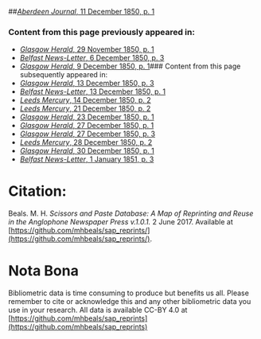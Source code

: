 ##[*Aberdeen Journal*, 11 December 1850, p. 1](https://mhbeals.github.io/sap_html/Aberdeen-Journal/Aberdeen-Journal-11-December-1850-p-1)

### Content from this page previously appeared in:
+ [*Glasgow Herald*, 29 November 1850, p. 1](https://mhbeals.github.io/sap_html/Glasgow-Herald/Glasgow-Herald-29-November-1850-p-1)
+ [*Belfast News-Letter*, 6 December 1850, p. 3](https://mhbeals.github.io/sap_html/Belfast-News-Letter/Belfast-News-Letter-6-December-1850-p-3)
+ [*Glasgow Herald*, 9 December 1850, p. 1](https://mhbeals.github.io/sap_html/Glasgow-Herald/Glasgow-Herald-9-December-1850-p-1)### Content from this page subsequently appeared in:
+ [*Glasgow Herald*, 13 December 1850, p. 3](https://mhbeals.github.io/sap_html/Glasgow-Herald/Glasgow-Herald-13-December-1850-p-3)
+ [*Belfast News-Letter*, 13 December 1850, p. 1](https://mhbeals.github.io/sap_html/Belfast-News-Letter/Belfast-News-Letter-13-December-1850-p-1)
+ [*Leeds Mercury*, 14 December 1850, p. 2](https://mhbeals.github.io/sap_html/Leeds-Mercury/Leeds-Mercury-14-December-1850-p-2)
+ [*Leeds Mercury*, 21 December 1850, p. 2](https://mhbeals.github.io/sap_html/Leeds-Mercury/Leeds-Mercury-21-December-1850-p-2)
+ [*Glasgow Herald*, 23 December 1850, p. 1](https://mhbeals.github.io/sap_html/Glasgow-Herald/Glasgow-Herald-23-December-1850-p-1)
+ [*Glasgow Herald*, 27 December 1850, p. 1](https://mhbeals.github.io/sap_html/Glasgow-Herald/Glasgow-Herald-27-December-1850-p-1)
+ [*Glasgow Herald*, 27 December 1850, p. 3](https://mhbeals.github.io/sap_html/Glasgow-Herald/Glasgow-Herald-27-December-1850-p-3)
+ [*Leeds Mercury*, 28 December 1850, p. 2](https://mhbeals.github.io/sap_html/Leeds-Mercury/Leeds-Mercury-28-December-1850-p-2)
+ [*Glasgow Herald*, 30 December 1850, p. 1](https://mhbeals.github.io/sap_html/Glasgow-Herald/Glasgow-Herald-30-December-1850-p-1)
+ [*Belfast News-Letter*, 1 January 1851, p. 3](https://mhbeals.github.io/sap_html/Belfast-News-Letter/Belfast-News-Letter-1-January-1851-p-3)
                    
# Citation: 

Beals. M. H. *Scissors and Paste Database: A Map of Reprinting and Reuse in the Anglophone Newspaper Press v.1.0.1.* 2 June 2017. Available at [https://github.com/mhbeals/sap_reprints/](https://github.com/mhbeals/sap_reprints/). 
                    
# Nota Bona

Bibliometric data is time consuming to produce but benefits us all. Please remember to cite or acknowledge this and any other bibliometric data you use in your research. All data is available CC-BY 4.0 at [https://github.com/mhbeals/sap_reprints](https://github.com/mhbeals/sap_reprints)